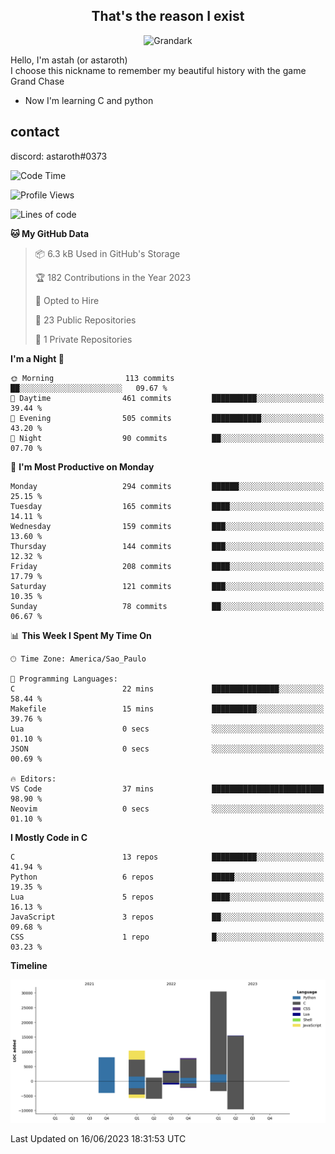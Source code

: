 <h2 align="center">That's the reason I exist</h2>

<p align="center">
  <img src="https://i.imgur.com/5HXDsn9.gif" width="500" alt="Grandark" href="https://www.artstation.com/artwork/dOBdmX" title="Grandark">
</p>


Hello, I'm astah (or astaroth)  
I choose this nickname to remember my beautiful history with the game Grand Chase  

- Now I'm learning C and python

## contact

discord: astaroth#0373
<!--START_SECTION:waka-->
![Code Time](http://img.shields.io/badge/Code%20Time-315%20hrs%2040%20mins-blue)

![Profile Views](http://img.shields.io/badge/Profile%20Views-2-blue)

![Lines of code](https://img.shields.io/badge/From%20Hello%20World%20I%27ve%20Written-76.8%20thousand%20lines%20of%20code-blue)

**🐱 My GitHub Data** 

> 📦 6.3 kB Used in GitHub's Storage 
 > 
> 🏆 182 Contributions in the Year 2023
 > 
> 💼 Opted to Hire
 > 
> 📜 23 Public Repositories 
 > 
> 🔑 1 Private Repositories 
 > 
**I'm a Night 🦉** 

```text
🌞 Morning                113 commits         ██░░░░░░░░░░░░░░░░░░░░░░░   09.67 % 
🌆 Daytime                461 commits         ██████████░░░░░░░░░░░░░░░   39.44 % 
🌃 Evening                505 commits         ███████████░░░░░░░░░░░░░░   43.20 % 
🌙 Night                  90 commits          ██░░░░░░░░░░░░░░░░░░░░░░░   07.70 % 
```
📅 **I'm Most Productive on Monday** 

```text
Monday                   294 commits         ██████░░░░░░░░░░░░░░░░░░░   25.15 % 
Tuesday                  165 commits         ████░░░░░░░░░░░░░░░░░░░░░   14.11 % 
Wednesday                159 commits         ███░░░░░░░░░░░░░░░░░░░░░░   13.60 % 
Thursday                 144 commits         ███░░░░░░░░░░░░░░░░░░░░░░   12.32 % 
Friday                   208 commits         ████░░░░░░░░░░░░░░░░░░░░░   17.79 % 
Saturday                 121 commits         ███░░░░░░░░░░░░░░░░░░░░░░   10.35 % 
Sunday                   78 commits          ██░░░░░░░░░░░░░░░░░░░░░░░   06.67 % 
```


📊 **This Week I Spent My Time On** 

```text
🕑︎ Time Zone: America/Sao_Paulo

💬 Programming Languages: 
C                        22 mins             ███████████████░░░░░░░░░░   58.44 % 
Makefile                 15 mins             ██████████░░░░░░░░░░░░░░░   39.76 % 
Lua                      0 secs              ░░░░░░░░░░░░░░░░░░░░░░░░░   01.10 % 
JSON                     0 secs              ░░░░░░░░░░░░░░░░░░░░░░░░░   00.69 % 

🔥 Editors: 
VS Code                  37 mins             █████████████████████████   98.90 % 
Neovim                   0 secs              ░░░░░░░░░░░░░░░░░░░░░░░░░   01.10 % 
```

**I Mostly Code in C** 

```text
C                        13 repos            ██████████░░░░░░░░░░░░░░░   41.94 % 
Python                   6 repos             █████░░░░░░░░░░░░░░░░░░░░   19.35 % 
Lua                      5 repos             ████░░░░░░░░░░░░░░░░░░░░░   16.13 % 
JavaScript               3 repos             ██░░░░░░░░░░░░░░░░░░░░░░░   09.68 % 
CSS                      1 repo              █░░░░░░░░░░░░░░░░░░░░░░░░   03.23 % 
```



**Timeline**

![Lines of Code chart](https://raw.githubusercontent.com/astahjmo/astahjmo/main/assets/bar_graph.png)


 Last Updated on 16/06/2023 18:31:53 UTC
<!--END_SECTION:waka-->
